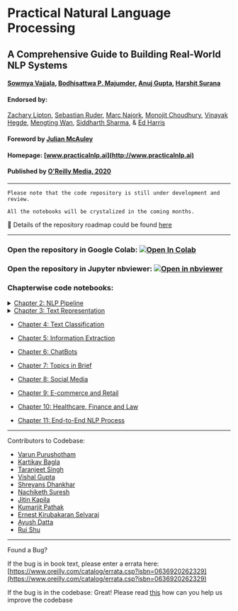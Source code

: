 # Practical Natural Language Processing
## A Comprehensive Guide to Building Real-World NLP Systems
#### [Sowmya Vajjala](https://www.linkedin.com/in/sowmya-vajjala-2a38734/), [Bodhisattwa P. Majumder](http://www.majumderb.com/), [Anuj Gupta](https://www.linkedin.com/in/anujgupta-82/), [Harshit Surana](http://harshitsurana.com/)


#### Endorsed by:
[Zachary Lipton](http://zacklipton.com/), [Sebastian Ruder](https://ruder.io/), [Marc Najork](http://marc.najork.org/), [Monojit Choudhury](https://www.microsoft.com/en-us/research/people/monojitc/), [Vinayak Hegde](https://www.linkedin.com/in/vinayakh/), [Mengting Wan](https://mengtingwan.github.io/), [Siddharth Sharma](https://www.linkedin.com/in/siddharth-sharma-31140210/), & [Ed Harris](https://www.linkedin.com/in/e10is/)
#### Foreword by [Julian McAuley](https://cseweb.ucsd.edu/~jmcauley/)


#### Homepage: [www.practicalnlp.ai](http://www.practicalnlp.ai)
#### Published by [O'Reilly Media, 2020](http://shop.oreilly.com/product/0636920262329.do)

-----------------------------------------------------------------------------------

```
Please note that the code repository is still under development and review.

All the notebooks will be crystalized in the coming months. 

```

🚩 Details of the repository roadmap could be found [here](roadmap.md)

-----------------------------------------------------------------------------------

<!-- ![](http://check-server.in/book/images/book.png =250x250)](http://practicalnlp.ai) -->

### Open the repository in Google Colab: [![Open In Colab](https://colab.research.google.com/assets/colab-badge.svg)](https://colab.research.google.com/github/practical-nlp/practical-nlp/blob/master)

### Open the repository in Jupyter nbviewer: [![Open in nbviewer](https://user-images.githubusercontent.com/2791223/29387450-e5654c72-8294-11e7-95e4-090419520edb.png)](https://nbviewer.jupyter.org/github/practical-nlp/practical-nlp/tree/master/)

### Chapterwise code notebooks:

  <details>
    <summary><a href="https://github.com/practical-nlp/practical-nlp/tree/master/Ch02" > Chapter 2: NLP Pipeline </a></summary><p>
  
   1. **[Web Scraping using BeautifulSoup](/Ch02/01_WebScraping_using_BeautifulSoup.ipynb)**: Here we demostrate to scrape a web page(we use stackoverflow.com here as an example) and parse html using bs4 to find and extract relevant information.
  2. **[Web Scraping using Scrapy](/Ch02/02_WebScraping_using_scrapy/)** : Here we demonstrate how to use scrapy to scrape data from websites and save it using a pipeline.
  3. **[Text Extraction from Images](/Ch02/03_Extracting_text_from_images_tesseract.ipynb)**: Here we demostrate how we can use py-tesseract to extract text from images. 
  4. **[Common Pre-processing Steps](/Ch02/04_Tokenization_Stemming_lemmatization_stopword_postagging.ipynb)**: Here we demonstrate the most commonly performed text pre-processing steps using various libraries. 
  5. **[Data Augmentation](/Ch02/05_Data_Augmentation_Using_NLPaug.ipynb)**: Here we demonstrate data augmentation using nlpaug.
   </p>
   </details>
   
   
 <details>
    <summary><a href="/Ch03" > Chapter 3: Text Representation </a></summary><p>
  
   
   1. **[One-Hot Encoding](/Ch03/01_OneHotEncoding.ipynb)**: Here we demonstrate One-Hot encoding from first principle as well as scikit learn's implementation on our toy corpus.

   2. **[Bag of Words](/Ch30/02_Bag_of_Words.ipynb)** : Here we demostrate how to arrive at the bag of words representation for our toy corpus.


   3. **[Bag of N Grams](/Ch03/03_Bag_of_N_Grams.ipynb)**: Here we demonstrate how Bag of N Grams work using our toy corpus.

   4. **[TF-IDF](/Ch03/04_TF_IDF.ipynb)**: Here we demonstrate how to obtain the get the TF-IDF representation of a document using sklearn's TfidfVectorizer(we will be using our toy corpus). 

   5. **[Pre-trained Word Embeddings](/Ch03/05_Pre_Trained_Word_Embeddings.ipynb)**: Here we demonstrate how we can represent text using pre-trained word embedding models and how to use them to get respresentations for the full text.

   6. **[Custom Word Embeddings](/Ch03/06_Training_embeddings_using_gensim.ipynb)**: Here we demonstrate how to train a custom Word Embedding model(word2vec) using gensim on both, our toy corpus and a subset of wikipedia data.

   7. **[Vector Representations via averaging](/Ch03/07_DocVectors_using_averaging_Via_spacy.ipynb)**: Here we demonstrate averaging of Document Vectors using spaCy.

   8. **[Doc2Vec Model](/Ch03/08_Training_Dov2Vec_using_Gensim.ipynb)**: Here we demonstrate how to train your own doc2vec model.

   9. **[Visualizing Embeddings Using TSNE](/Ch03/09_Visualizing_Embeddings_Using_TSNE.ipynb)**: Here we demonstrate how we can use dimensionality reduction techniques such as TSNE to visualize embeddings.

   10. **[Visualizing Embeddings using Tensorboard](/Ch03/10_Visualizing_Embeddings_using_Tensorboard.ipynb)**: Here we demonstrate how we can visualize embeddings using Tensorboard.

   </p>
   </details>
   


  * [Chapter 4: Text Classification](https://github.com/practical-nlp/practical-nlp/tree/master/Ch4) 
  
  * [Chapter 5: Information Extraction](https://github.com/practical-nlp/practical-nlp/tree/master/Ch5) 
  
  * [Chapter 6: ChatBots](https://github.com/practical-nlp/practical-nlp/tree/master/Ch6) 
  
  * [Chapter 7: Topics in Brief](https://github.com/practical-nlp/practical-nlp/tree/master/Ch7) 
  
  * [Chapter 8: Social Media](https://github.com/practical-nlp/practical-nlp/tree/master/Ch8) 
    
  * [Chapter 9: E-commerce and Retail ](https://github.com/practical-nlp/practical-nlp/tree/master/Ch9)

  * [Chapter 10: Healthcare, Finance and Law](https://github.com/practical-nlp/practical-nlp/tree/master/Ch10) 
    
  * [Chapter 11: End-to-End NLP Process](https://github.com/practical-nlp/practical-nlp/tree/master/Ch11)

-----------------------------------------------------------------------------------

Contributors to Codebase:

* [Varun Purushotham](https://www.linkedin.com/in/varunp2k/)
* [Kartikay Bagla](https://www.linkedin.com/in/kartikay-bagla-60638a167/)
* [Taranjeet Singh](https://www.linkedin.com/in/taranjeet7114/)
* [Vishal Gupta](https://www.linkedin.com/in/vishalg8897/)
* [Shreyans Dhankhar](https://www.linkedin.com/in/shreyans-dhankhar-501b88118/)
* [Nachiketh Suresh](https://www.linkedin.com/in/nachiketh-suresh-a4955411/)
* [Jitin Kapila](https://www.linkedin.com/in/jitinkapila/)
* [Kumarjit Pathak](https://www.linkedin.com/in/kumarjitpathak/)
* [Ernest Kirubakaran Selvaraj](https://www.linkedin.com/in/ernest-s-kirubakaran/)
* [Ayush Datta](https://www.linkedin.com/in/ayushdatta/)
* [Rui Shu](https://www.linkedin.com/in/rui-shu/)

-----------------------------------------------------------------------------------

Found a Bug?

If the bug is in book text, please enter a errata here: 
[https://www.oreilly.com/catalog/errata.csp?isbn=0636920262329](https://www.oreilly.com/catalog/errata.csp?isbn=0636920262329) 

If the bug is in the codebase:
Great! Please read [this](https://github.com/practical-nlp/practical-nlp/edit/master/Contributing.md) how can you help us improve the codebase

